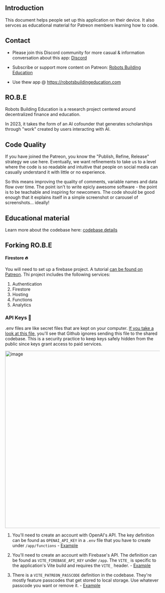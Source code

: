 ## Introduction

This document helps people set up this application on their device. It also servces as educational material for Patreon members learning how to code.

## Contact

- Please join this Discord community for more casual & information conversation about this app: [Discord](https://discord.gg/9kguaaDRmt)

- Subscribe or support more content on Patreon: [Robots Building Education](https://patreon.com/robotsbuildingeducation)

- Use thew app @ https://robotsbuildingeducation.com

## RO.B.E

Robots Building Education is a research project centered around decentralized finance and education.

In 2023, it takes the form of an AI cofounder that generates scholarships through "work" created by users interacting with AI.

## Code Quality

If you have joined the Patreon, you know the "Publish, Refine, Release" strategy we use here. Eventually, we want refinements to take us to a level where the code is so readable and intuitive that people on social media can casually understand it with little or no experience.

So this means improving the quality of comments, variable names and data flow over time. The point isn't to write epicly awesome software - the point is to be teachable and inspiring for newcomers. The code should be good enough that it explains itself in a simple screenshot or carousel of screenshots... ideally!

## Educational material

Learn more about the codebase here: [codebase details](https://github.com/RobotsBuildingEducation/RobotsBuildingEducation/blob/main/app/README.md)

## Forking RO.B.E

#### Firestore 🔥

You will need to set up a firebase project. A tutorial [can be found on Patreon](https://www.patreon.com/posts/93082226). Thi project includes the following services:

1. Authentication
2. Firestore
3. Hosting
4. Functions
5. Analytics

### API Keys 🔐

.env files are like secret files that are kept on your computer. [If you take a look at this file](https://github.com/RobotsBuildingEducation/RobotsBuildingEducation/blob/refactor-sessions/app/.gitignore#L26-L27), you'll see that Github ignores sending this file to the shared codebase. This is a security practice to keep keys safely hidden from the public since keys grant access to paid services.

<img width="577" alt="image" src="https://github.com/RobotsBuildingEducation/Educate/assets/65219666/e73253eb-623d-467e-80dd-e4eac02ddeec">

1. You'll need to create an account with OpenAI's API. The key definition can be found as `OPENAI_API_KEY` in a `.env` file that you have to create under `/app/functions` - [Example](https://github.com/RobotsBuildingEducation/RobotsBuildingEducation/blob/refactor-sessions/app/functions/index.js#L9-L13)

2. You'll need to create an account with Firebase's API. The definition can be found as `VITE_FIREBASE_API_KEY` under `/app`. The `VITE_` is specific to the application's Vite build and requires the `VITE_` header. - [Example](https://github.com/RobotsBuildingEducation/RobotsBuildingEducation/blob/refactor-sessions/app/src/database/firebaseResources.tsx#L12-L22)

3. There is a `VITE_PATREON_PASSCODE` definition in the codebase. They're mostly feature passcodes that get stored to local storage. Use whatever passcode you want or remove it. - [Example](https://github.com/RobotsBuildingEducation/RobotsBuildingEducation/blob/refactor-sessions/app/src/App.tsx#L132)
